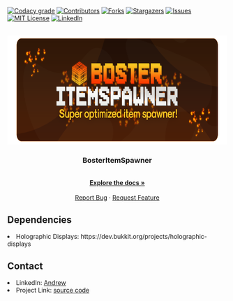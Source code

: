 <div id="top"></div>

[![Codacy grade](https://img.shields.io/codacy/grade/2bb61d9461534edda4f7a63af888856f?color=A8009E&style=for-the-badge)](https://www.codacy.com/gh/Bosternike/BosterItemSpawner/dashboard)
[![Contributors][contributors-shield]][contributors-url]
[![Forks][forks-shield]][forks-url]
[![Stargazers][stars-shield]][stars-url]
[![Issues][issues-shield]][issues-url]
[![MIT License][license-shield]][license-url]
[![LinkedIn][linkedin-shield]][linkedin-url]



<!-- PROJECT LOGO -->
<br />
<div align="center">
  <a href="https://github.com/Bosternike/BosterItemSpawner">
    <img src="images/BosterItemSpawner.png" alt="Logo" width="800" height="250">
  </a>
  
<h3 align="center">BosterItemSpawner</h3>

  <p align="center">
    <br />
    <a href="https://github.com/Bosternike/BosterItemSpawner/wiki"><strong>Explore the docs »</strong></a>
    <br />
    <br />
    <a href="https://github.com/Bosternike/BosterItemSpawner/issues">Report Bug</a>
    ·
    <a href="https://discord.gg/vAkXjrsf3E">Request Feature</a>
  </p>
</div>

<!-- DEPENDENCIES -->
## Dependencies

<li>Holographic Displays: https://dev.bukkit.org/projects/holographic-displays</li>

<!-- CONTACT -->
## Contact

<li>LinkedIn: <a href="https://www.linkedin.com/in/vlasov-andrii/">Andrew</a></li>
<li>Project Link: <a href=https://github.com/Bosternike/BosterItemSpawner>source code</a></li>

[contributors-shield]: https://img.shields.io/github/contributors/Bosternike/BosterItemSpawner.svg?style=for-the-badge
[contributors-url]: https://github.com/Bosternike/BosterItemSpawner/graphs/contributors
[forks-shield]: https://img.shields.io/github/forks/Bosternike/BosterItemSpawner.svg?style=for-the-badge
[forks-url]: https://github.com/Bosternike/BosterItemSpawner/network/members
[stars-shield]: https://img.shields.io/github/stars/Bosternike/BosterItemSpawner.svg?style=for-the-badge
[stars-url]: https://github.com/Bosternike/BosterItemSpawner/stargazers
[issues-shield]: https://img.shields.io/github/issues/Bosternike/BosterItemSpawner.svg?style=for-the-badge
[issues-url]: https://github.com/Bosternike/BosterItemSpawner/issues
[license-shield]: https://img.shields.io/github/license/Bosternike/BosterItemSpawner.svg?style=for-the-badge
[license-url]: https://github.com/Bosternike/BosterItemSpawner/blob/main/LICENSE.md
[linkedin-shield]: https://img.shields.io/badge/-LinkedIn-black.svg?style=for-the-badge&logo=linkedin&colorB=555
[linkedin-url]: https://www.linkedin.com/in/vlasov-andrii/
